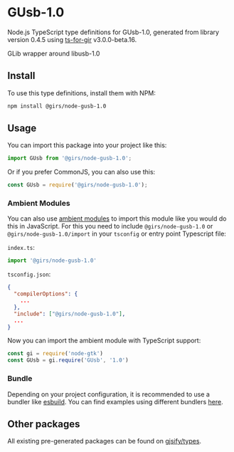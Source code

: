 
# GUsb-1.0

Node.js TypeScript type definitions for GUsb-1.0, generated from library version 0.4.5 using [ts-for-gir](https://github.com/gjsify/ts-for-gir) v3.0.0-beta.16.

GLib wrapper around libusb-1.0

## Install

To use this type definitions, install them with NPM:
```bash
npm install @girs/node-gusb-1.0
```

## Usage

You can import this package into your project like this:
```ts
import GUsb from '@girs/node-gusb-1.0';
```

Or if you prefer CommonJS, you can also use this:
```ts
const GUsb = require('@girs/node-gusb-1.0');
```

### Ambient Modules

You can also use [ambient modules](https://github.com/gjsify/ts-for-gir/tree/main/packages/cli#ambient-modules) to import this module like you would do this in JavaScript.
For this you need to include `@girs/node-gusb-1.0` or `@girs/node-gusb-1.0/import` in your `tsconfig` or entry point Typescript file:

`index.ts`:
```ts
import '@girs/node-gusb-1.0'
```

`tsconfig.json`:
```json
{
  "compilerOptions": {
    ...
  },
  "include": ["@girs/node-gusb-1.0"],
  ...
}
```

Now you can import the ambient module with TypeScript support: 

```ts
const gi = require('node-gtk')
const GUsb = gi.require('GUsb', '1.0')
```



### Bundle

Depending on your project configuration, it is recommended to use a bundler like [esbuild](https://esbuild.github.io/). You can find examples using different bundlers [here](https://github.com/gjsify/ts-for-gir/tree/main/examples).

## Other packages

All existing pre-generated packages can be found on [gjsify/types](https://github.com/gjsify/types).

